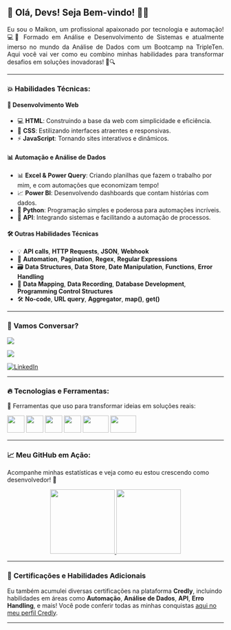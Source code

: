 ## 🚀 Olá, Devs! Seja Bem-vindo! 👨‍💻  
<p align="justify"> 
Eu sou o Maikon, um profissional apaixonado por tecnologia e automação! 💻🎯 Formado em Análise e Desenvolvimento de Sistemas e atualmente imerso no mundo da Análise de Dados com um Bootcamp na TripleTen. Aqui você vai ver como eu combino minhas habilidades para transformar desafios em soluções inovadoras! 🔧🔍
</p>

---

### 💥 Habilidades Técnicas:

#### 🚀 **Desenvolvimento Web**  
- 💻 **HTML**: Construindo a base da web com simplicidade e eficiência.  
- 🎨 **CSS**: Estilizando interfaces atraentes e responsivas.  
- ⚡ **JavaScript**: Tornando sites interativos e dinâmicos.

#### 📊 **Automação e Análise de Dados**  
- 📊 **Excel & Power Query**: Criando planilhas que fazem o trabalho por mim, e com automações que economizam tempo!  
- 📈 **Power BI**: Desenvolvendo dashboards que contam histórias com dados.  
- 🐍 **Python**: Programação simples e poderosa para automações incríveis.  
- 🔗 **API**: Integrando sistemas e facilitando a automação de processos.

#### 🛠️ **Outras Habilidades Técnicas**  
- 💡 **API calls**, **HTTP Requests**, **JSON**, **Webhook**  
- 🔄 **Automation**, **Pagination**, **Regex**, **Regular Expressions**  
- 🗃️ **Data Structures**, **Data Store**, **Date Manipulation**, **Functions**, **Error Handling**  
- 🔗 **Data Mapping**, **Data Recording**, **Database Development**, **Programming Control Structures**  
- 🛠️ **No-code**, **URL query**, **Aggregator**, **map()**, **get()**

---

### 📧 **Vamos Conversar?**  
<a align="center" href="mailto:mcharles784@gmail.com">
<img align="center" src="https://img.shields.io/badge/Gmail-D14836?style=for-the-badge&logo=gmail&logoColor=white" target="_blank">
</a>
<p></p>
<a align="center" href="mailto:maikon.fdasilva@outlook.com">
<img align="center" src="https://img.shields.io/badge/Outlook-0078D4?style=for-the-badge&logo=microsoft-outlook&logoColor=white" target="_blank">
</a>
<p></p>
<a align="center" href="https://www.linkedin.com/in/maikon-silva-457b98181/" target="_blank">
  <img align="center" src="https://img.shields.io/badge/LinkedIn-0A66C2?style=for-the-badge&logo=linkedin&logoColor=white" alt="LinkedIn">
</a>

---

### 🔥 Tecnologias e Ferramentas:

🔧 Ferramentas que uso para transformar ideias em soluções reais:

<p>
  <img src="https://cdn.jsdelivr.net/gh/devicons/devicon/icons/html5/html5-original.svg" width="40" height="40" class="tech-icon" /> 
  <img src="https://cdn.jsdelivr.net/gh/devicons/devicon/icons/css3/css3-original.svg" width="40" height="40" class="tech-icon" /> 
  <img src="https://cdn.jsdelivr.net/gh/devicons/devicon/icons/javascript/javascript-original.svg" width="40" height="40" class="tech-icon" /> 
  <img src="https://cdn.jsdelivr.net/gh/devicons/devicon/icons/python/python-original.svg" width="40" height="40" class="tech-icon" />
  <img src="https://logos-world.net/wp-content/uploads/2021/10/Tableau-Symbol.png" width="60" height="40" class="tech-icon" />
  <img src="https://1000logos.net/wp-content/uploads/2022/12/Power-BI-Logo.png" width="60" height="40" class="tech-icon" />
</p>

---

### 📈 **Meu GitHub em Ação**:  
Acompanhe minhas estatísticas e veja como eu estou crescendo como desenvolvedor! 🌱

<p align="center">
<a href="https://github.com/m4ik-crtl">
  <img height="150em" src="https://github-readme-stats-eight-theta.vercel.app/api?username=m4ik-crtl&show_icons=true&theme=dark&include_all_commits=true&count_private=true"/>
  <img height="150em" src="https://github-readme-stats-eight-theta.vercel.app/api/top-langs/?username=m4ik-crtl&layout=compact&langs_count=8&theme=dark"/>
</a>
</p>

---

### 🏅 **Certificações e Habilidades Adicionais**  
Eu também acumulei diversas certificações na plataforma **Credly**, incluindo habilidades em áreas como **Automação**, **Análise de Dados**, **API**, **Erro Handling**, e mais! Você pode conferir todas as minhas conquistas [aqui no meu perfil Credly](https://www.credly.com/users/maikon-silva).

---
